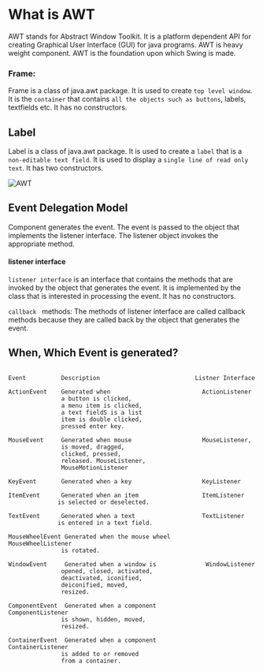 # What is AWT

AWT stands for Abstract Window Toolkit. It is a platform dependent API for creating Graphical User Interface (GUI) for java programs. AWT is heavy weight component. AWT is the foundation upon which Swing is made.

### Frame:

Frame is a class of java.awt package. It is used to create `top level window`. It is the `container` that contains `all the objects such as buttons`, labels, textfields etc. It has no constructors.

## Label

Label is a class of java.awt package. It is used to create a `label` that is a `non-editable text field`. It is used to display a `single line of read only text`. It has two constructors.

![AWT](https://www.oreilly.com/api/v2/epubs/9781565922402/files/images/ch015-f001.jpg)

## Event Delegation Model

Component generates the event. The event is passed to the object that implements the listener interface. The listener object invokes the appropriate method.

#### listener interface

`listener interface` is an interface that contains the methods that are invoked by the object that generates the event. It is implemented by the class that is interested in processing the event. It has no constructors.

`callback ` methods: The methods of listener interface are called callback methods because they are called back by the object that generates the event.

## When, Which Event is generated?

```

Event          Description                           Listner Interface

ActionEvent    Generated when                          ActionListener
               a button is clicked,
               a menu item is clicked,
               a text fieldS is a list
               item is double clicked,
               pressed enter key.

MouseEvent     Generated when mouse                    MouseListener,
               is moved, dragged,
               clicked, pressed,
               released. MouseListener,
               MouseMotionListener

KeyEvent       Generated when a key                    KeyListener

ItemEvent      Generated when an item                  ItemListener
              is selected or deselected.

TextEvent      Generated when a text                   TextListener
              is entered in a text field.

MouseWheelEvent Generated when the mouse wheel          MouseWheelListener
               is rotated.

WindowEvent     Generated when a window is              WindowListener
               opened, closed, activated,
               deactivated, iconified,
               deiconified, moved,
               resized.

ComponentEvent  Generated when a component              ComponentListener
               is shown, hidden, moved,
               resized.

ContainerEvent  Generated when a component              ContainerListener
               is added to or removed
               from a container.


```
